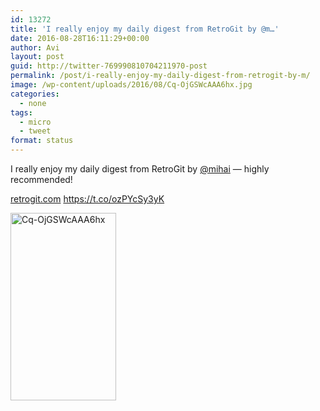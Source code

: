 ```yaml
---
id: 13272
title: 'I really enjoy my daily digest from RetroGit by @m…'
date: 2016-08-28T16:11:29+00:00
author: Avi
layout: post
guid: http://twitter-769990810704211970-post
permalink: /post/i-really-enjoy-my-daily-digest-from-retrogit-by-m/
image: /wp-content/uploads/2016/08/Cq-OjGSWcAAA6hx.jpg
categories:
  - none
tags:
  - micro
  - tweet
format: status
---
```

I really enjoy my daily digest from RetroGit by [@mihai](http://twitter.com/mihai) — highly recommended!

[retrogit.com](https://www.retrogit.com/) https://t.co/ozPYcSy3yK

<img width="169" height="300" src="http://aviflax.com/wp-content/uploads/2016/08/Cq-OjGSWcAAA6hx-169x300.jpg" class="attachment-medium size-medium" alt="Cq-OjGSWcAAA6hx" />